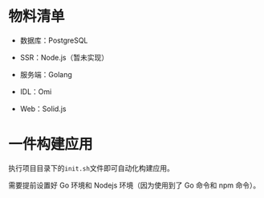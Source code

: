 # 物料清单

- 数据库：PostgreSQL

- SSR：Node.js（暂未实现）

- 服务端：Golang

- IDL：Omi

- Web：Solid.js

# 一件构建应用

执行项目目录下的`init.sh`文件即可自动化构建应用。

需要提前设置好 Go 环境和 Nodejs 环境（因为使用到了 Go 命令和 npm 命令）。
